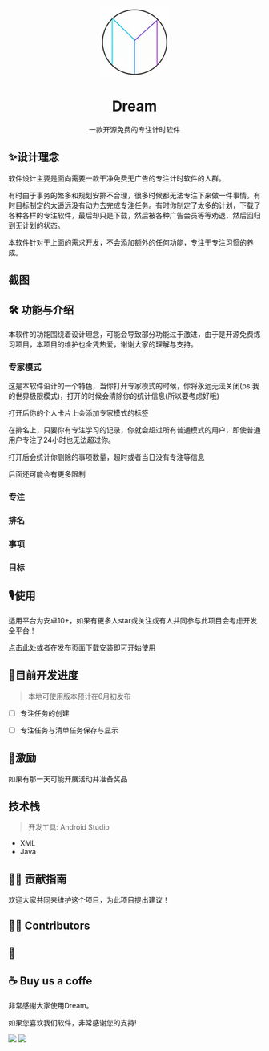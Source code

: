 <p align="center"><a href="https://github.com/source-dream/dream"><img width="140" style="boeder-radius: 10px;" src="https://raw.githubusercontent.com/source-dream/dream/main/app/src/main/res/mipmap-xxxhdpi/icon.webp" alt="dream logo"></a></p>

<h1 align="center">
  Dream
</h1>

<p align="center">
  一款开源免费的专注计时软件
</p>


## ✨设计理念

软件设计主要是面向需要一款干净免费无广告的专注计时软件的人群。

有时由于事务的繁多和规划安排不合理，很多时候都无法专注下来做一件事情。有时目标制定的太遥远没有动力去完成专注任务。有时你制定了太多的计划，下载了各种各样的专注软件，最后却只是下载，然后被各种广告会员等等劝退，然后回归到无计划的状态。

本软件针对于上面的需求开发，不会添加额外的任何功能，专注于专注习惯的养成。

## 截图

## 🛠 功能与介绍

本软件的功能围绕着设计理念，可能会导致部分功能过于激进，由于是开源免费练习项目，本项目的维护也全凭热爱，谢谢大家的理解与支持。

### 专家模式

这是本软件设计的一个特色，当你打开专家模式的时候，你将永远无法关闭(ps:我的世界极限模式)，打开的时候会清除你的统计信息(所以要考虑好哦)

打开后你的个人卡片上会添加专家模式的标签

在排名上，只要你有专注学习的记录，你就会超过所有普通模式的用户，即使普通用户专注了24小时也无法超过你。

打开后会统计你删除的事项数量，超时或者当日没有专注等信息

后面还可能会有更多限制

### 专注



### 排名



### 事项



### 目标



## 🎙使用

适用平台为安卓10+，如果有更多人star或关注或有人共同参与此项目会考虑开发全平台！

点击此处或者在发布页面下载安装即可开始使用

## 📗目前开发进度

> 本地可使用版本预计在6月初发布

- [ ] 专注任务的创建

- [ ] 专注任务与清单任务保存与显示

## 🎁激励

如果有那一天可能开展活动并准备奖品



## 技术栈

>开发工具: Android Studio

+ XML
+ Java

## 🏄‍♂️ 贡献指南

欢迎大家共同来维护这个项目，为此项目提出建议！



## 👨‍💻 Contributors



## 🌟



## ☕️ Buy us a coffe

非常感谢大家使用Dream。

如果您喜欢我们软件，非常感谢您的支持!

<div>
    <img src="https://cdn.sourcedream.cn/image/wx.png" style="width=50%;">
    <img src="https://cdn.sourcedream.cn/image/zfb.png" style="width=50%;">
</div>
